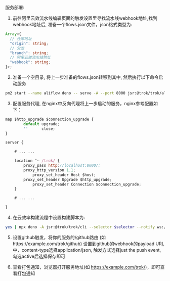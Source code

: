 服务部署:

1. 前往阿里云效流水线编辑页面的触发设置里寻找流水线webhook地址,找到webhook地址后,
   准备一个flows.json文件，json格式类型为:

```typescript
Array<{
  // 仓库地址
  "origin": string;
  // 分支
  "branch": string;
  // 阿里云效流水线地址
  "webhook": string;
}>;
```

2. 准备一个空目录, 将上一步准备的flows.json转移到其中, 然后执行以下命令启动服务

```bash
pm2 start --name aliflow deno -- serve -A --port 8000 jsr:@trok/trok/aliflow
```

3. 配置服务代理, 在nginx中反向代理将上一步启动的服务，nginx参考配置如下：

```javascript
map $http_upgrade $connection_upgrade {
    	default upgrade;
        ''      close;
}

server {

	# ... ...

	location ^~ /trok/ {
		proxy_pass http://localhost:8000/;
 		proxy_http_version 1.1;
        	proxy_set_header Host $host;
   		proxy_set_header Upgrade $http_upgrade;
        	proxy_set_header Connection $connection_upgrade;
	}

	# ... ...

}
```

4. 在云效率构建流程中设置构建脚本为:

```bash
yes | npx deno -A jsr:@trok/trok/cli --selector $selector --notify ws://example.com/trok/ && npx deno -A jsr:@trok/trok/summaryDist
```

5. 设置github触发，将你的服务的/github路由 (如https://example.com/trok/github)
   设置到github的webhook的payload URL中，content-type选择application/json,
   触发方式选择just the push event, 勾选active后选择保存即可

6. 查看打包通知，浏览器打开服务地址(如
   https://example.com/trok/)，即可查看打包通知
